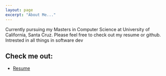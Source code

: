 ```yaml
---
layout: page
excerpt: "About Me..."
---
```


Currently pursuing my Masters in Computer Science at University of California, Santa Cruz. Please feel free to check out my resume or github. Intrested in all things in software dev

## Check me out:

- [Resume](https://drive.google.com/file/d/1k96aPnAzh-ydD3C2_z6GTTF-2DYmXsQ3/view?usp=sharing)
